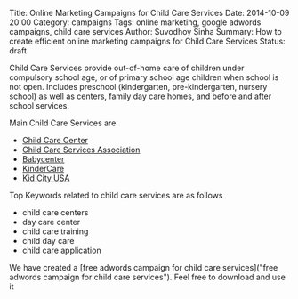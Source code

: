 Title: Online Marketing Campaigns for Child Care Services
Date: 2014-10-09 20:00
Category: campaigns
Tags: online marketing, google adwords campaigns, child care services
Author: Suvodhoy Sinha
Summary: How to create efficient online marketing campaigns for Child Care Services
Status: draft

Child Care Services provide out-of-home care of children under compulsory school age, or of primary school age children when school is not open. Includes preschool (kindergarten, pre-kindergarten, nursery school) as well as centers, family day care homes, and before and after school services.

Main Child Care Services are 

- [Child Care Center](http://childcarecenter.us/ "Child Care Center")
- [Child Care Services Association](http://www.childcareservices.org/ "Child Care Services Association")
- [Babycenter](http://www.babycenter.com/ "Babycenter Child Care Services")
- [KinderCare](http://www.kindercare.com/ "KinderCare Child Care Services")
- [Kid City USA](http://www.kidcityusa.com/ "Kid City USA Child Care Service")

Top Keywords related to child care services are as follows

- child care centers
- day care center
- child care training
- child day care
- child care application

We have created a [free adwords campaign for child care services]("free adwords campaign for child care services"). Feel free to download and use it

